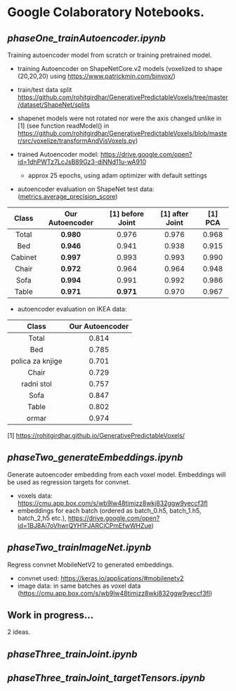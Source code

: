 # Google Colaboratory Notebooks.


## ***phaseOne_trainAutoencoder.ipynb***
Training autoencoder model from scratch or training pretrained model.

- training Autoencoder on ShapeNetCore.v2 models (voxelized to shape (20,20,20) using https://www.patrickmin.com/binvox/) 
- train/test data split https://github.com/rohitgirdhar/GenerativePredictableVoxels/tree/master/dataset/ShapeNet/splits
- shapenet models were not rotated nor were the axis changed unlike in [1] (see function readModel() in https://github.com/rohitgirdhar/GenerativePredictableVoxels/blob/master/src/voxelize/transformAndVisVoxels.py)
- trained Autoencoder model: https://drive.google.com/open?id=1dhPWTz7LcJsB89Gz3-diNNd11u-wA910
  
  - approx 25 epochs, using adam optimizer with default settings 
  
- autoencoder evaluation on ShapeNet test data: ([metrics.average_precision_score](https://scikit-learn.org/stable/modules/generated/sklearn.metrics.average_precision_score.html))
  
| Class  |  Our Autoencoder | [1] before Joint | [1] after Joint   | [1] PCA  |
|:-:|:-:|:-:|:-:|:-:|
|  Total | **0.980**  | 0.976 |0.976    | 0.968   |
| Bed  | **0.946**  | 0.941  | 0.938  | 0.915  |
| Cabinet | **0.997**  | 0.993  |  0.993 |  0.990 |
| Chair  | **0.972**  | 0.964  | 0.964  |  0.948 |
| Sofa  | **0.994**  |  0.991 | 0.992  |  0.986 |
| Table  | **0.971**  | **0.971**  | 0.970  |0.967   |

- autoencoder evaluation on IKEA data:

| Class  |  Our Autoencoder | 
|:-:|:-:|
| Total | 0.814 |
| Bed  | 0.785 |
| polica za knjige | 0.701|
| Chair  | 0.729 |
|  radni stol | 0.757|
| Sofa  |0.847 |
| Table | 0.802 |
| ormar   | 0.974 |


[1] https://rohitgirdhar.github.io/GenerativePredictableVoxels/

## ***phaseTwo_generateEmbeddings.ipynb***
Generate autoencoder embedding from each voxel model. Embeddings will be used as regression targets for convnet.
- voxels data: https://cmu.app.box.com/s/wb9lw48timjzz8wkj832ggw9yeccf3fl
- embeddings for each batch (ordered as batch_0.h5, batch_1.h5, batch_2,h5 etc.), https://drive.google.com/open?id=1BJ8Ai7oVhwrQYH1FJARCjCPmEfwWHZue)

## ***phaseTwo_trainImageNet.ipynb***
Regress convnet MobileNetV2 to generated embeddings.
- convnet used: https://keras.io/applications/#mobilenetv2
- image data: in same batches as voxel data (https://cmu.app.box.com/s/wb9lw48timjzz8wkj832ggw9yeccf3fl)

## Work in progress...
2 ideas.
## ***phaseThree_trainJoint.ipynb***

## ***phaseThree_trainJoint_targetTensors.ipynb***
